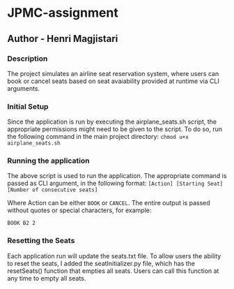 # JPMC-assignment
## Author - Henri Magjistari

### Description
The project simulates an airline seat reservation system, where users can book or cancel seats based on seat avaiability provided at runtime via CLI arguments.

### Initial Setup
Since the application is run by executing the airplane_seats.sh script, the appropriate permissions might need to be given to the script. To do so, run the following command in the main project directory:
`chmod u+x airplane_seats.sh`

### Running the application
The above script is used to run the application. The appropriate command is passed as CLI argument, in the following format:
`[Action] [Starting Seat] [Number of consecutive seats]`

Where Action can be either `BOOK` or `CANCEL`. The entire output is passed without quotes or special characters, for example: 

`BOOK B2 2`

### Resetting the Seats
Each application run will update the seats.txt file. To allow users the ability to reset the seats, I added the seatInitializer.py file, which has the resetSeats() function that empties all seats. Users can call this function at any time to empty all seats. 

